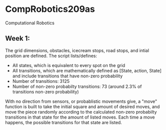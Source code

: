 # CompRobotics209as
Computational Robotics

## Week 1:
The grid dimensions, obstacles, icecream stops, road stops, and intial position are defined.
The script lists/defines:
- All states, which is equivalent to every spot on the grid
- All transitions, which are mathematically defined as [State, action, State] and include transitions that have non-zero probability
- Number of transitions: 3125
- Number of non-zero probabilty transitions: 73 (around 2.3% of transitions non-zero probability)

With no direction from sensors, or probablistic movements give, a "move" function is built to take the initial square and amount of desired moves, and move the piece randomly according to the calculated non-zero probabilty transitions in that state for the amount of listed moves. Each time a move happens, the possible transitions for that state are listed.

